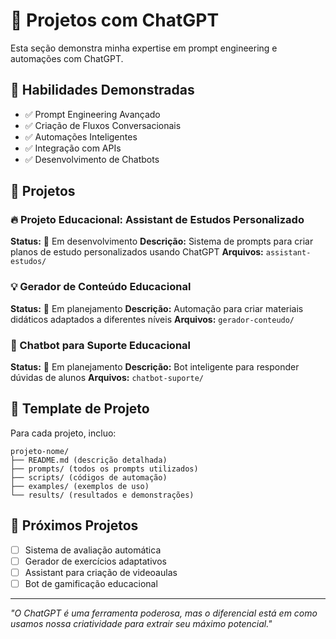 # 🤖 Projetos com ChatGPT

Esta seção demonstra minha expertise em prompt engineering e automações com ChatGPT.

## 🎯 Habilidades Demonstradas

- ✅ Prompt Engineering Avançado
- ✅ Criação de Fluxos Conversacionais
- ✅ Automações Inteligentes
- ✅ Integração com APIs
- ✅ Desenvolvimento de Chatbots

## 📁 Projetos

### 🔥 Projeto Educacional: Assistant de Estudos Personalizado
**Status:** 🔄 Em desenvolvimento
**Descrição:** Sistema de prompts para criar planos de estudo personalizados usando ChatGPT
**Arquivos:** `assistant-estudos/`

### 💡 Gerador de Conteúdo Educacional
**Status:** 🔄 Em planejamento
**Descrição:** Automação para criar materiais didáticos adaptados a diferentes níveis
**Arquivos:** `gerador-conteudo/`

### 🎪 Chatbot para Suporte Educacional
**Status:** 🔄 Em planejamento
**Descrição:** Bot inteligente para responder dúvidas de alunos
**Arquivos:** `chatbot-suporte/`

## 📝 Template de Projeto

Para cada projeto, incluo:

```
projeto-nome/
├── README.md (descrição detalhada)
├── prompts/ (todos os prompts utilizados)
├── scripts/ (códigos de automação)
├── examples/ (exemplos de uso)
└── results/ (resultados e demonstrações)
```

## 🚀 Próximos Projetos

- [ ] Sistema de avaliação automática
- [ ] Gerador de exercícios adaptativos
- [ ] Assistant para criação de videoaulas
- [ ] Bot de gamificação educacional

---

*"O ChatGPT é uma ferramenta poderosa, mas o diferencial está em como usamos nossa criatividade para extrair seu máximo potencial."*
